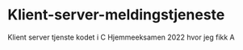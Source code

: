 # Klient-server-meldingstjeneste
Klient server tjenste kodet i C
Hjemmeeksamen 2022 hvor jeg fikk A
